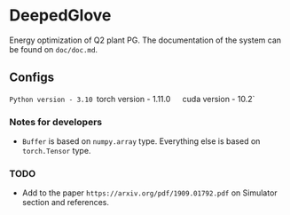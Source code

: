 # DeepedGlove 
Energy optimization of Q2 plant PG. The documentation of the system can be found on `doc/doc.md`.

## Configs
`Python version - 3.10
`torch version - 1.11.0`  
`cuda version - 10.2`  

### Notes for developers
* `Buffer` is based on `numpy.array` type. Everything else is based on `torch.Tensor` type.

### TODO
* Add to the paper `https://arxiv.org/pdf/1909.01792.pdf` on Simulator section and references.
